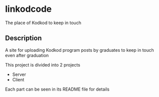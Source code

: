 # linkodcode

The place of Kodkod to keep in touch

## Description

A site for uploading Kodkod program posts by graduates to keep in touch even after graduation

This project is divided into 2 projects
* Server
* Client


Each part can be seen in its README file for details